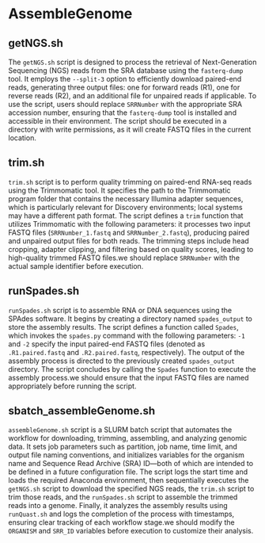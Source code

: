 # AssembleGenome

## getNGS.sh

The `getNGS.sh` script is designed to process the retrieval of Next-Generation Sequencing (NGS) reads from the SRA database using the `fasterq-dump` tool. It employs the `--split-3` option to efficiently download paired-end reads, generating three output files: one for forward reads (R1), one for reverse reads (R2), and an additional file for unpaired reads if applicable. To use the script, users should replace `SRRNumber` with the appropriate SRA accession number, ensuring that the `fasterq-dump` tool is installed and accessible in their environment. The script should be executed in a directory with write permissions, as it will create FASTQ files in the current location.

## trim.sh

`trim.sh` script is to perform quality trimming on paired-end RNA-seq reads using the Trimmomatic tool. It specifies the path to the Trimmomatic program folder that contains the necessary Illumina adapter sequences, which is particularly relevant for Discovery environments; local systems may have a different path format. The script defines a `trim` function that utilizes Trimmomatic with the following parameters: it processes two input FASTQ files (`SRRNumber_1.fastq` and `SRRNumber_2.fastq`), producing paired and unpaired output files for both reads. The trimming steps include head cropping, adapter clipping, and filtering based on quality scores, leading to high-quality trimmed FASTQ files.we should replace `SRRNumber` with the actual sample identifier before execution.

## runSpades.sh

`runSpades.sh` script is to assemble RNA or DNA sequences using the SPAdes software. It begins by creating a directory named `spades_output` to store the assembly results. The script defines a function called `Spades`, which invokes the `spades.py` command with the following parameters: `-1` and `-2` specify the input paired-end FASTQ files (denoted as `.R1.paired.fastq` and `.R2.paired.fastq`, respectively). The output of the assembly process is directed to the previously created `spades_output` directory. The script concludes by calling the `Spades` function to execute the assembly process.we should ensure that the input FASTQ files are named appropriately before running the script.

## sbatch_assembleGenome.sh

`assembleGenome.sh` script is a SLURM batch script that automates the workflow for downloading, trimming, assembling, and analyzing genomic data. It sets job parameters such as partition, job name, time limit, and output file naming conventions, and initializes variables for the organism name and Sequence Read Archive (SRA) ID—both of which are intended to be defined in a future configuration file. The script logs the start time and loads the required Anaconda environment, then sequentially executes the `getNGS.sh` script to download the specified NGS reads, the `trim.sh` script to trim those reads, and the `runSpades.sh` script to assemble the trimmed reads into a genome. Finally, it analyzes the assembly results using `runQuast.sh` and logs the completion of the process with timestamps, ensuring clear tracking of each workflow stage.we should modify the `ORGANISM` and `SRR_ID` variables before execution to customize their analysis.


